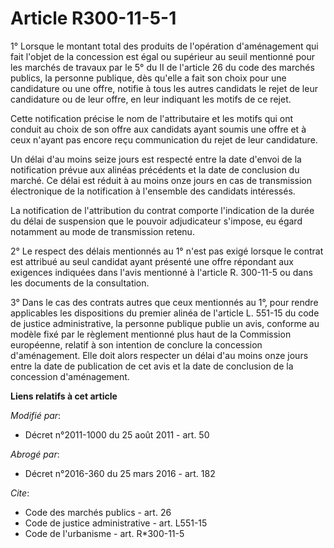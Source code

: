 # Article R300-11-5-1

1° Lorsque le montant total des produits de l'opération d'aménagement qui fait l'objet de la concession est égal ou supérieur
au seuil mentionné pour les marchés de travaux par le 5° du II de l'article 26 du code des marchés publics, la personne
publique, dès qu'elle a fait son choix pour une candidature ou une offre, notifie à tous les autres candidats le rejet de
leur candidature ou de leur offre, en leur indiquant les motifs de ce rejet. 

Cette notification précise le nom de l'attributaire et les motifs qui ont conduit au choix de son offre aux candidats ayant
soumis une offre et à ceux n'ayant pas encore reçu communication du rejet de leur candidature. 

Un délai d'au moins seize jours est respecté entre la date d'envoi de la notification prévue aux alinéas précédents et la
date de conclusion du marché. Ce délai est réduit à au moins onze jours en cas de transmission électronique de la
notification à l'ensemble des candidats intéressés. 

La notification de l'attribution du contrat comporte l'indication de la durée du délai de suspension que le pouvoir
adjudicateur s'impose, eu égard notamment au mode de transmission retenu. 

2° Le respect des délais mentionnés au 1° n'est pas exigé lorsque le contrat est attribué au seul candidat ayant présenté une
offre répondant aux exigences indiquées dans l'avis mentionné à l'article R. 300-11-5 ou dans les documents de la
consultation. 

3° Dans le cas des contrats autres que ceux mentionnés au 1°, pour rendre applicables les dispositions du premier alinéa de
l'article L. 551-15 du code de justice administrative, la personne publique publie un avis, conforme au modèle fixé par le
règlement mentionné plus haut de la Commission européenne, relatif à son intention de conclure la concession d'aménagement.
Elle doit alors respecter un délai d'au moins onze jours entre la date de publication de cet avis et la date de conclusion de
la concession d'aménagement.

**Liens relatifs à cet article**

_Modifié par_:

  - Décret n°2011-1000 du 25 août 2011 - art. 50

_Abrogé par_:

  - Décret n°2016-360 du 25 mars 2016 - art. 182

_Cite_:

  - Code des marchés publics - art. 26
  - Code de justice administrative - art. L551-15
  - Code de l'urbanisme - art. R*300-11-5
